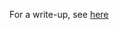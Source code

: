 For a write-up, see [here](https://medium.com/@jxuwrsb/predicting-the-length-and-occurrence-of-three-point-shooting-slumps-24a320615d76)


